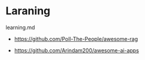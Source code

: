 # Laraning

learning.md

*   https://github.com/Poll-The-People/awesome-rag

*   https://github.com/Arindam200/awesome-ai-apps

